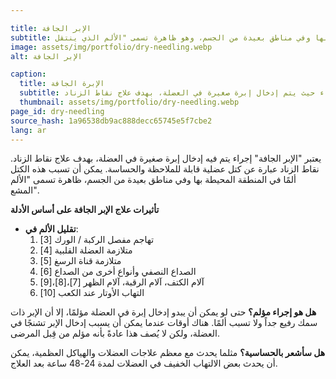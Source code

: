 ```yaml
---

title: الإبر الجافة
subtitle: إجراء حيث يتم إدراج إبرة صغيرة في العضلة، بهدف علاج نقاط الزناد. نقاط الزناد هي عقد عضلية قابلة للتحسس والحساسة. يمكن أن تسبب هذه العقد ألمًا في المنطقة المحيطة بها وفي مناطق بعيدة من الجسم، وهو ظاهرة تسمى "الألم الذي ينتقل".
image: assets/img/portfolio/dry-needling.webp
alt: الإبر الجافة

caption:
  title: الإبرة الجافة
  subtitle: الإجراء حيث يتم إدخال إبرة صغيرة في العضلة، بهدف علاج نقاط الزناد
  thumbnail: assets/img/portfolio/dry-needling.webp
page_id: dry-needling
source_hash: 1a96538db9ac888decc65745e5f7cbe2
lang: ar
---
```

يعتبر "الإبر الجافة" إجراء يتم فيه إدخال إبرة صغيرة في العضلة، بهدف علاج نقاط الزناد. نقاط الزناد عبارة عن كتل عضلية قابلة للملاحظة والحساسة. يمكن أن تسبب هذه الكتل ألمًا في المنطقة المحيطة بها وفي مناطق بعيدة من الجسم، ظاهرة تسمى "الألم المشع".

**تأثيرات علاج الإبر الجافة على أساس الأدلة**

- **تقليل الألم في**:
  1. تهاجم مفصل الركبة / الورك \[3\]
  2. متلازمة العضلة القلبية \[4\]
  3. متلازمة قناة الرسغ \[5\]
  4. الصداع النصفي وأنواع أخرى من الصداع \[6\]
  5. آلام الكتف، آلام الرقبة، آلام الظهر \[7\]،\[8\]،\[9\]
  6. التهاب الأوتار عند الكعب \[10\]

**هل هو إجراء مؤلم؟**
حتى لو يمكن أن يبدو إدخال إبرة في العضلة مؤلمًا، إلا أن الإبر ذات سمك رفيع جداً ولا تسبب ألمًا. هناك أوقات عندما يمكن أن يسبب إدخال الإبر تشنجًا في العضلة، ولكن لا يُصف هذا عادةً بأنه مؤلم من قِبل المرضى.

**هل سأشعر بالحساسية؟**
مثلما يحدث مع معظم علاجات العضلات والهياكل العظمية، يمكن أن يحدث بعض الالتهاب الخفيف في العضلات لمدة 24-48 ساعة بعد العلاج.
